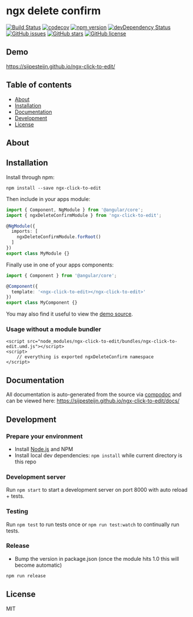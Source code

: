 # ngx delete confirm
[![Build Status](https://travis-ci.org/sijpesteijn/ngx-click-to-edit.svg?branch=master)](https://travis-ci.org/sijpesteijn/ngx-click-to-edit)
[![codecov](https://codecov.io/gh/sijpesteijn/ngx-click-to-edit/branch/master/graph/badge.svg)](https://codecov.io/gh/sijpesteijn/ngx-click-to-edit)
[![npm version](https://badge.fury.io/js/ngx-click-to-edit.svg)](http://badge.fury.io/js/ngx-click-to-edit)
[![devDependency Status](https://david-dm.org/sijpesteijn/ngx-click-to-edit/dev-status.svg)](https://david-dm.org/sijpesteijn/ngx-click-to-edit?type=dev)
[![GitHub issues](https://img.shields.io/github/issues/sijpesteijn/ngx-click-to-edit.svg)](https://github.com/sijpesteijn/ngx-click-to-edit/issues)
[![GitHub stars](https://img.shields.io/github/stars/sijpesteijn/ngx-click-to-edit.svg)](https://github.com/sijpesteijn/ngx-click-to-edit/stargazers)
[![GitHub license](https://img.shields.io/badge/license-MIT-blue.svg)](https://raw.githubusercontent.com/sijpesteijn/ngx-click-to-edit/master/LICENSE)

## Demo
https://sijpesteijn.github.io/ngx-click-to-edit/

## Table of contents

- [About](#about)
- [Installation](#installation)
- [Documentation](#documentation)
- [Development](#development)
- [License](#license)

## About



## Installation

Install through npm:
```
npm install --save ngx-click-to-edit
```

Then include in your apps module:

```typescript
import { Component, NgModule } from '@angular/core';
import { ngxDeleteConfirmModule } from 'ngx-click-to-edit';

@NgModule({
  imports: [
    ngxDeleteConfirmModule.forRoot()
  ]
})
export class MyModule {}
```

Finally use in one of your apps components:
```typescript
import { Component } from '@angular/core';

@Component({
  template: '<ngx-click-to-edit></ngx-click-to-edit>'
})
export class MyComponent {}
```

You may also find it useful to view the [demo source](https://github.com/sijpesteijn/ngx-click-to-edit/blob/master/demo/demo.component.ts).

### Usage without a module bundler
```
<script src="node_modules/ngx-click-to-edit/bundles/ngx-click-to-edit.umd.js"></script>
<script>
    // everything is exported ngxDeleteConfirm namespace
</script>
```

## Documentation
All documentation is auto-generated from the source via [compodoc](https://compodoc.github.io/compodoc/) and can be viewed here:
https://sijpesteijn.github.io/ngx-click-to-edit/docs/

## Development

### Prepare your environment
* Install [Node.js](http://nodejs.org/) and NPM
* Install local dev dependencies: `npm install` while current directory is this repo

### Development server
Run `npm start` to start a development server on port 8000 with auto reload + tests.

### Testing
Run `npm test` to run tests once or `npm run test:watch` to continually run tests.

### Release
* Bump the version in package.json (once the module hits 1.0 this will become automatic)
```bash
npm run release
```

## License

MIT
